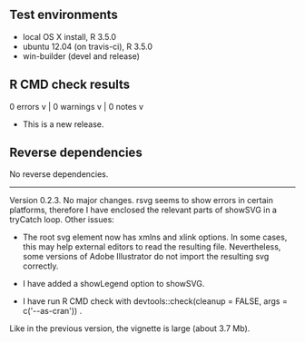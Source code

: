 ## Test environments
* local OS X install, R 3.5.0
* ubuntu 12.04 (on travis-ci), R 3.5.0
* win-builder (devel and release)

## R CMD check results

0 errors v | 0 warnings v | 0 notes v

* This is a new release.

## Reverse dependencies

No reverse dependencies.

---

Version 0.2.3. No major changes. rsvg seems to show errors in certain platforms, therefore I have enclosed the relevant parts of showSVG in a tryCatch loop. Other issues:

* The root svg element now has xmlns and xlink options. In some cases, this may help external editors to read the resulting file. Nevertheless, some versions of Adobe Illustrator do not import the resulting svg correctly.

* I have added a showLegend option to showSVG.

* I have run R CMD check with devtools::check(cleanup = FALSE, args = c('--as-cran')) .
  
Like in the previous version, the vignette is large (about 3.7 Mb).

